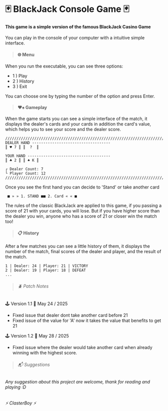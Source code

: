 # 🃏 BlackJack Console Game 🃏
#### This game is a simple version of the famous BlackJack Casino Game

You can play in the console of your computer with a intuitive simple interface.

>#### 🌐 Menu

When you run the executable, you can see three options:
* 1 ) Play
* 2 ) History
* 3 ) Exit

You can choose one by typing the number of the option and press Enter.

>#### ♥️♠️ Gameplay

When the game starts you can see a simple interface of the match, it displays the dealer's cards and your cards in addition the card's value, which helps you to see your score and the dealer score.  

```
////////////////////////////////////////////////////////////////////////
DEALER HAND ----------------------------------- 
║ ♥ 7 ║ ║  ?  ║

YOUR HAND ------------------------------------- 
║ ♣ 2 ║ ║ ♠ K ║

┌ Dealer Count: 7
└ Player Count: 12
////////////////////////////////////////////////////////////////////////
```

Once you see the first hand you can decide to 'Stand' or take another card

```
 ■ » » 1. STAND ■■ 2. Card « « ■
```

The rules of the classic BlackJack are applied to this game, if you passing a score of 21 with your cards, you will lose. But if you have higher score than the dealer you win, anyone who has a score of 21 or closer win the match too!

>#### 📋 History

After a few matches you can see a little history of them, it displays the number of the match, final scores of the dealer and player, and the result of the match.

```
1 | Dealer: 24 | Player: 21 | VICTORY
2 | Dealer: 19 | Player: 18 | DEFEAT
...
```

>###### 🪲 Patch Notes
🕹️ Version 1.1 📅 May 24 / 2025
- Fixed issue that dealer dont take another card before 21
- Fixed issue of the value for 'A' now it takes the value that benefits to get 21

🕹️ Version 1.2 📅 May 28 / 2025
- Fixed issue where the dealer would take another card when already winning with the highest score.

>###### 📬 Suggestions

###### Any suggestion about this project are welcome, thank for reading and playing :D

###### ⚡ ClasterBoy ⚡
